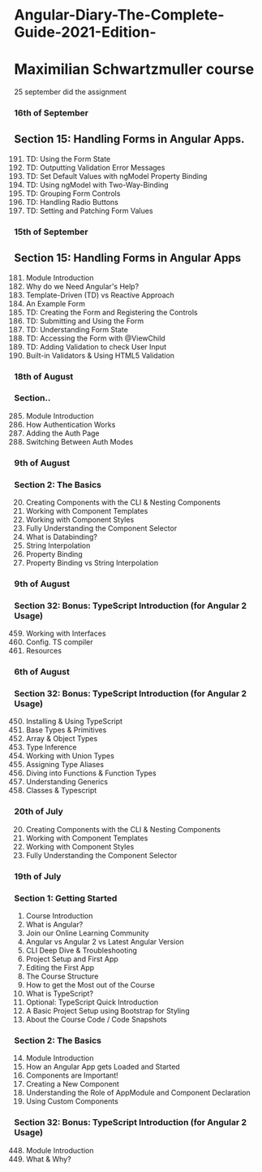 # Angular-Diary-The-Complete-Guide-2021-Edition-
# Maximilian Schwartzmuller course

25 september did the assignment

### 16th of September
## Section 15: Handling Forms in Angular Apps.
191. TD: Using the Form State
192. TD: Outputting Validation Error Messages
193. TD: Set Default Values with ngModel Property Binding
194. TD: Using ngModel with Two-Way-Binding
195. TD: Grouping Form Controls
196. TD: Handling Radio Buttons
197. TD: Setting and Patching Form Values


### 15th of September
## Section 15: Handling Forms in Angular Apps

181. Module Introduction
182. Why do we Need Angular's Help?
183. Template-Driven (TD) vs Reactive Approach
184. An Example Form
185. TD: Creating the Form and Registering the Controls
186. TD: Submitting and Using the Form
187. TD: Understanding Form State
188. TD: Accessing the Form with @ViewChild
189. TD: Adding Validation to check User Input
190. Built-in Validators & Using HTML5 Validation

### 18th of August
### Section..
285. Module Introduction
286. How Authentication Works
287. Adding the Auth Page
288. Switching Between Auth Modes

### 9th of August
### Section 2: The Basics
20. Creating Components with the CLI & Nesting Components
21. Working with Component Templates
22. Working with Component Styles
23. Fully Understanding the Component Selector
25. What is Databinding?
26. String Interpolation
27. Property Binding
28. Property Binding vs String Interpolation

### 9th of August
### Section 32: Bonus: TypeScript Introduction (for Angular 2 Usage)
459. Working with Interfaces
460. Config. TS compiler
461. Resources

### 6th of August
### Section 32: Bonus: TypeScript Introduction (for Angular 2 Usage)

450. Installing & Using TypeScript
451. Base Types & Primitives
452. Array & Object Types
453. Type Inference
454. Working with Union Types
455. Assigning Type Aliases
456. Diving into Functions & Function Types
457. Understanding Generics
458. Classes & Typescript


### 20th of July

20. Creating Components with the CLI & Nesting Components
21. Working with Component Templates
22. Working with Component Styles
23. Fully Understanding the Component Selector

### 19th of July
### Section 1: Getting Started
1. Course Introduction
2. What is Angular?
3. Join our Online Learning Community
4. Angular vs Angular 2 vs Latest Angular
Version
5. CLI Deep Dive & Troubleshooting
6. Project Setup and First App
7. Editing the First App
8. The Course Structure
9. How to get the Most out of the Course
10. What is TypeScript?
11. Optional: TypeScript Quick Introduction
12. A Basic Project Setup using Bootstrap for
Styling
13. About the Course Code / Code Snapshots

### Section 2: The Basics
14. Module Introduction
15. How an Angular App gets Loaded and
Started
16. Components are Important!
17. Creating a New Component
18. Understanding the Role of AppModule
and Component Declaration
19. Using Custom Components

### Section 32: Bonus: TypeScript Introduction (for Angular 2 Usage)
448. Module Introduction
449. What & Why?

